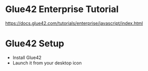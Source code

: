 # Glue42 Enterprise Tutorial

https://docs.glue42.com/tutorials/enterprise/javascript/index.html

# Glue42 Setup

- Install Glue42 
- Launch it from your desktop icon

